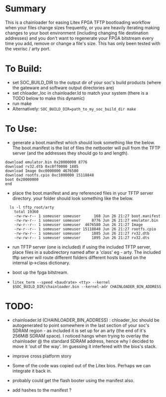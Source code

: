# Summary 

This is a chainloader for easing Litex FPGA TFTP bootloading workflow when your files change sizes frequently, or you are heavily iterating making changes to your boot environment (including changing file destination addresses) and you don't want to regenerate your FPGA bitstream every time you add, remove or change a file's size. This has only been tested with the vexrisc / arty port. 


# To Build: 
* set SOC_BUILD_DIR to the output dir of your soc's build products (where the gateware and software output directories are)
* set chloader_loc in chainloader.ld to match your system (there is a TODO below to make this dynamic)
* run make
* Alternatively: ```SOC_BUILD_DIR=path_to_my_soc_build_dir make```

# To Use: 
  *  generate a boot.manifest which should look something like the below.
       The boot.manifest is the list of files the netbooter will pull from
       the TFTP server (and the addresses they should go to and length).
```
download emulator.bin 0x20000000 8776
download rv32.dtb 0xc0ff0000 1885
download Image 0xc0000000 4676580
download rootfs.cpio 0xc1000000 15118848
boot 0x20000000
end
```

  * place the boot.manifest and any referenced files in your TFTP server directory. your folder should look something like the below.
```
  ls -l tftp_root/arty
    total 19360
    -rw-rw-r-- 1 someuser someuser      168 Jun 26 21:27 boot.manifest
    -rw-rw-r-- 1 someuser someuser     8776 Jun 26 21:27 emulator.bin
    -rw-r--r-- 1 someuser someuser  4676580 Jun 26 21:27 Image
    -rw-r--r-- 1 someuser someuser 15118848 Jun 26 21:27 rootfs.cpio
    -rw-rw-r-- 1 someuser someuser     1885 Jun 26 21:27 rv32.dtb
    -rw-rw-r-- 1 someuser someuser     1895 Jun 26 21:27 rv32.dts
```


  * run TFTP server (one is included)
     if using the included TFTP server, place files in a subdirectory named after a 'class' eg - arty. The included tftp server will route different folders different hosts based on the internal ip->class dictionary.

  * boot up the fpga bitstream.

  * ```litex_term --speed <baudrate> <tty> --kernel $SOC_BUILD_DIR/chainloader.bin --kernel-adr CHAINLOADER_BIN_ADDRESS```

# TODO:
  * chainloader.ld (CHAINLOADER_BIN_ADDRESS) : chloader_loc should be autogenerated to point somewhere in the last section of your soc's SDRAM region - as included it is set up for an arty (the end of it's 256MiB SDRAM space). I noticed hangs when trying to overlay the chainloader @ the standard SDRAM address, hence why I decided to move it 'out of the way'. Im guessing it interfered with the bios's stack.
  
  * improve cross platform story
  * Some of the code was copied out of the Litex bios. Perhaps we can integrate it back in.
  * probably could get the flash booter using the manifest also.
  * add hashes to the manifest ?
